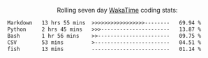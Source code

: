 <p align="center">Rolling seven day <a href="https://wakatime.com/@syrkis"/>WakaTime</a> coding stats:</p>
<!--START_SECTION:waka-->

```txt
Markdown   13 hrs 55 mins  >>>>>>>>>>>>>>>>>--------   69.94 %
Python     2 hrs 45 mins   >>>----------------------   13.87 %
Bash       1 hr 56 mins    >>-----------------------   09.75 %
CSV        53 mins         >------------------------   04.51 %
fish       13 mins         -------------------------   01.14 %
```

<!--END_SECTION:waka-->
